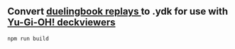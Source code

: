 ## Convert [duelingbook replays ](https://www.duelingbook.com/replay?id=)to .ydk for use with [Yu-Gi-OH! deckviewers](https://decks.ygoresources.com/)

```npm run build``` 
